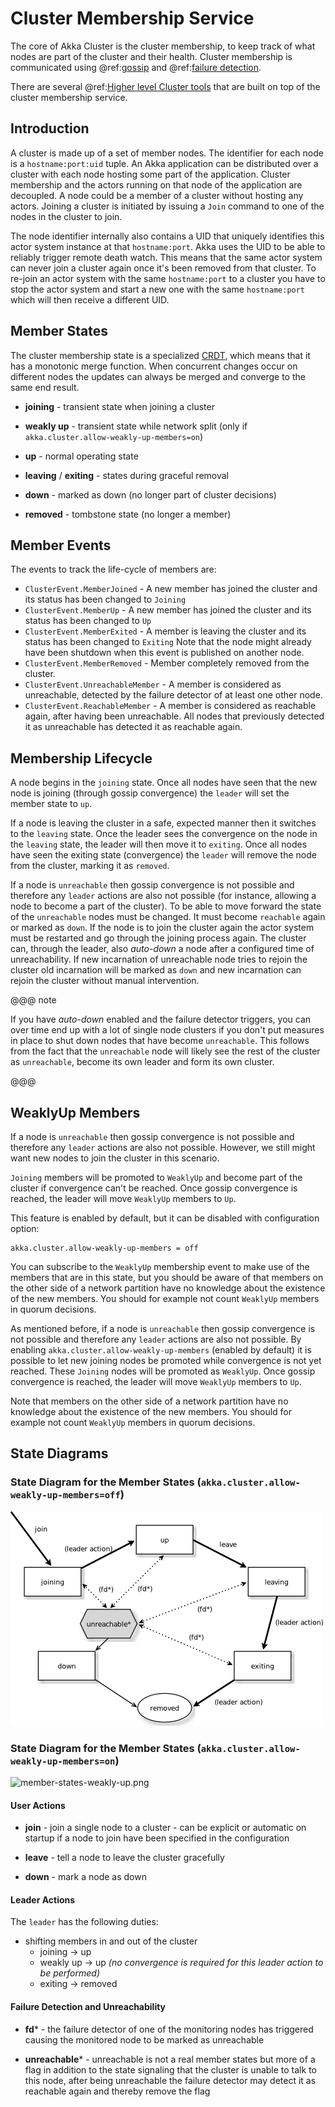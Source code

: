 # Cluster Membership Service

The core of Akka Cluster is the cluster membership, to keep track of what nodes are part of the cluster and
their health. Cluster membership is communicated using @ref:[gossip](cluster-specification.md#gossip) and
@ref:[failure detection](cluster-specification.md#failure-detector).

There are several @ref:[Higher level Cluster tools](../typed/cluster.md#higher-level-cluster-tools) that are built
on top of the cluster membership service.

## Introduction

A cluster is made up of a set of member nodes. The identifier for each node is a
`hostname:port:uid` tuple. An Akka application can be distributed over a cluster with
each node hosting some part of the application. Cluster membership and the actors running
on that node of the application are decoupled. A node could be a member of a
cluster without hosting any actors. Joining a cluster is initiated
by issuing a `Join` command to one of the nodes in the cluster to join.

The node identifier internally also contains a UID that uniquely identifies this
actor system instance at that `hostname:port`. Akka uses the UID to be able to
reliably trigger remote death watch. This means that the same actor system can never
join a cluster again once it's been removed from that cluster. To re-join an actor
system with the same `hostname:port` to a cluster you have to stop the actor system
and start a new one with the same `hostname:port` which will then receive a different
UID.
 
## Member States

The cluster membership state is a specialized [CRDT](http://hal.upmc.fr/docs/00/55/55/88/PDF/techreport.pdf), which means that it has a monotonic
merge function. When concurrent changes occur on different nodes the updates can always be
merged and converge to the same end result.

 * **joining** - transient state when joining a cluster
   
 * **weakly up** - transient state while network split (only if `akka.cluster.allow-weakly-up-members=on`)
   
 * **up** - normal operating state
   
 * **leaving** / **exiting** - states during graceful removal
   
 * **down** - marked as down (no longer part of cluster decisions)
   
 * **removed** - tombstone state (no longer a member)

## Member Events

The events to track the life-cycle of members are:

 * `ClusterEvent.MemberJoined` - A new member has joined the cluster and its status has been changed to `Joining`
 * `ClusterEvent.MemberUp` - A new member has joined the cluster and its status has been changed to `Up`
 * `ClusterEvent.MemberExited` - A member is leaving the cluster and its status has been changed to `Exiting`
Note that the node might already have been shutdown when this event is published on another node.
 * `ClusterEvent.MemberRemoved` - Member completely removed from the cluster.
 * `ClusterEvent.UnreachableMember` - A member is considered as unreachable, detected by the failure detector
of at least one other node.
 * `ClusterEvent.ReachableMember` - A member is considered as reachable again, after having been unreachable.
All nodes that previously detected it as unreachable has detected it as reachable again.
 
## Membership Lifecycle

A node begins in the `joining` state. Once all nodes have seen that the new
node is joining (through gossip convergence) the `leader` will set the member
state to `up`.

If a node is leaving the cluster in a safe, expected manner then it switches to
the `leaving` state. Once the leader sees the convergence on the node in the
`leaving` state, the leader will then move it to `exiting`.  Once all nodes
have seen the exiting state (convergence) the `leader` will remove the node
from the cluster, marking it as `removed`.

If a node is `unreachable` then gossip convergence is not possible and therefore
any `leader` actions are also not possible (for instance, allowing a node to
become a part of the cluster). To be able to move forward the state of the
`unreachable` nodes must be changed. It must become `reachable` again or marked
as `down`. If the node is to join the cluster again the actor system must be
restarted and go through the joining process again. The cluster can, through the
leader, also *auto-down* a node after a configured time of unreachability. If new
incarnation of unreachable node tries to rejoin the cluster old incarnation will be 
marked as `down` and new incarnation can rejoin the cluster without manual intervention. 

@@@ note

If you have *auto-down* enabled and the failure detector triggers, you
can over time end up with a lot of single node clusters if you don't put
measures in place to shut down nodes that have become `unreachable`. This
follows from the fact that the `unreachable` node will likely see the rest of
the cluster as `unreachable`, become its own leader and form its own cluster.

@@@

<a id="weakly-up"></a>
## WeaklyUp Members

If a node is `unreachable` then gossip convergence is not possible and therefore any
`leader` actions are also not possible. However, we still might want new nodes to join
the cluster in this scenario.

`Joining` members will be promoted to `WeaklyUp` and become part of the cluster if
convergence can't be reached. Once gossip convergence is reached, the leader will move `WeaklyUp`
members to `Up`.

This feature is enabled by default, but it can be disabled with configuration option:

```
akka.cluster.allow-weakly-up-members = off
```

You can subscribe to the `WeaklyUp` membership event to make use of the members that are
in this state, but you should be aware of that members on the other side of a network partition
have no knowledge about the existence of the new members. You should for example not count
`WeaklyUp` members in quorum decisions.

As mentioned before, if a node is `unreachable` then gossip convergence is not
possible and therefore any `leader` actions are also not possible. By enabling
`akka.cluster.allow-weakly-up-members` (enabled by default) it is possible to 
let new joining nodes be promoted while convergence is not yet reached. These 
`Joining` nodes will be promoted as `WeaklyUp`. Once gossip convergence is 
reached, the leader will move `WeaklyUp` members to `Up`.

Note that members on the other side of a network partition have no knowledge about 
the existence of the new members. You should for example not count `WeaklyUp` 
members in quorum decisions.

## State Diagrams

### State Diagram for the Member States (`akka.cluster.allow-weakly-up-members=off`)

![member-states.png](../images/member-states.png)

### State Diagram for the Member States (`akka.cluster.allow-weakly-up-members=on`)

![member-states-weakly-up.png](../images/member-states-weakly-up.png)
  
#### User Actions

 * **join** - join a single node to a cluster - can be explicit or automatic on
startup if a node to join have been specified in the configuration
   
 * **leave** - tell a node to leave the cluster gracefully
   
 * **down** - mark a node as down
   
#### Leader Actions

The `leader` has the following duties:

 * shifting members in and out of the cluster
    * joining -> up
    * weakly up -> up *(no convergence is required for this leader action to be performed)*
    * exiting -> removed

#### Failure Detection and Unreachability

 * **fd*** - the failure detector of one of the monitoring nodes has triggered
causing the monitored node to be marked as unreachable
   
 * **unreachable*** - unreachable is not a real member states but more of a flag in addition to the state signaling that the cluster is unable to talk to this node, after being unreachable the failure detector may detect it as reachable again and thereby remove the flag
   